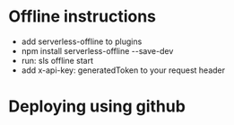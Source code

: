 # Offline instructions
- add serverless-offline to plugins
- npm install serverless-offline --save-dev
- run:
sls offline start
- add x-api-key: generatedToken to your request header

# Deploying using github